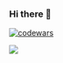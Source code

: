 ### Hi there 👋

[![codewars](https://www.codewars.com/users/Monorall/badges/large)](https://www.codewars.com/users/Monorall)   


![](https://komarev.com/ghpvc/?username=Monorall)
